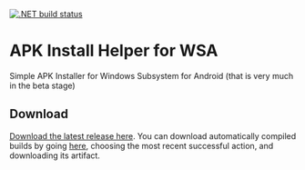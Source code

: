 [![.NET build status](https://github.com/JosephM101/APKInstallerForWSA/actions/workflows/dotnet.yml/badge.svg)](https://github.com/JosephM101/APKInstallerForWSA/actions/workflows/dotnet.yml)

# APK Install Helper for WSA
Simple APK Installer for Windows Subsystem for Android (that is very much in the beta stage)


## Download
[Download the latest release here](https://github.com/JosephM101/APKInstallerForWSA/releases/latest). You can download automatically compiled builds by going [here](https://github.com/JosephM101/APKInstallerForWSA/actions?query=is%3Asuccess+branch%3Amain), choosing the most recent successful action, and downloading its artifact.
